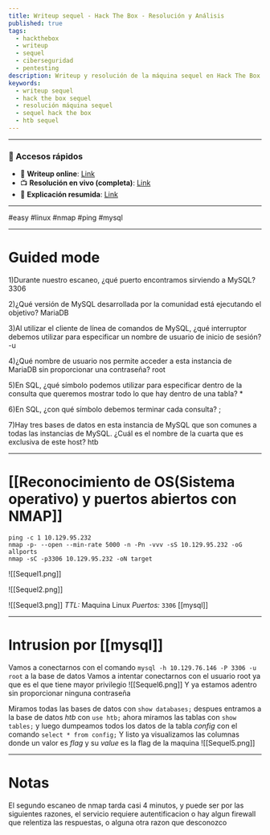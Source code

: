 ```yaml
---
title: Writeup sequel - Hack The Box - Resolución y Análisis
published: true
tags:
  - hackthebox
  - writeup
  - sequel
  - ciberseguridad
  - pentesting
description: Writeup y resolución de la máquina sequel en Hack The Box.
keywords:
  - writeup sequel
  - hack the box sequel
  - resolución máquina sequel
  - sequel hack the box
  - htb sequel
---
```

----------
### 🔗 Accesos rápidos

- 📄 **Writeup online**: [Link](https://publish.obsidian.md/bunzopy/HTB/SuperFacil/Tier+1/Linux/Sequel)
- 📺 **Resolución en vivo (completa)**: [Link](https://www.youtube.com/watch?v=MMbqrFr9iig)
- 🧠 **Explicación resumida**: [Link](https://www.youtube.com/watch?v=s0M6r2yEZ_o)

---

#easy #linux #nmap #ping #mysql

-----
# Guided mode

1)Durante nuestro escaneo, ¿qué puerto encontramos sirviendo a MySQL?
	3306

2)¿Qué versión de MySQL desarrollada por la comunidad está ejecutando el objetivo?
	MariaDB

3)Al utilizar el cliente de línea de comandos de MySQL, ¿qué interruptor debemos utilizar para especificar un nombre de usuario de inicio de sesión?
	-u

4)¿Qué nombre de usuario nos permite acceder a esta instancia de MariaDB sin proporcionar una contraseña?
	root
	
5)En SQL, ¿qué símbolo podemos utilizar para especificar dentro de la consulta que queremos mostrar todo lo que hay dentro de una tabla?
	*

6)En SQL, ¿con qué símbolo debemos terminar cada consulta?
	;

7)Hay tres bases de datos en esta instancia de MySQL que son comunes a todas las instancias de MySQL. ¿Cuál es el nombre de la cuarta que es exclusiva de este host?
	htb
	
--------
# [[Reconocimiento de OS(Sistema operativo) y puertos abiertos con NMAP]]

```shell
ping -c 1 10.129.95.232
nmap -p- --open --min-rate 5000 -n -Pn -vvv -sS 10.129.95.232 -oG allports
nmap -sC -p3306 10.129.95.232 -oN target
```

![[Sequel1.png]]

![[Sequel2.png]]

![[Sequel3.png]]
*TTL:* Maquina Linux
*Puertos:*
	`3306` [[mysql]]

------
# Intrusion por [[mysql]]

Vamos a conectarnos con el comando `mysql -h 10.129.76.146 -P 3306 -u root` a la base de datos
	Vamos a intentar conectarnos con el usuario root ya que es el que tiene mayor privilegio
![[Sequel6.png]]
Y ya estamos adentro sin proporcionar ninguna contraseña

Miramos todas las bases de datos con `show databases;` despues entramos a la base de datos *htb* con `use htb;` ahora miramos las tablas con `show tables;` y luego dumpeamos todos los datos de la tabla *config* con el comando `select * from config;` Y listo ya visualizamos las columnas donde un valor es *flag* y su *value* es la flag de la maquina
![[Sequel5.png]]

-------
# Notas

El segundo escaneo de nmap tarda casi 4 minutos, y puede ser por las siguientes razones, el servicio requiere autentificacion o hay algun firewall que relentiza las respuestas, o alguna otra razon que desconozco